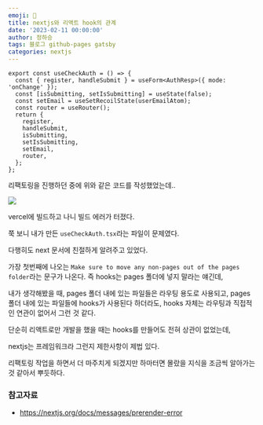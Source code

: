 ```yaml
---
emoji: 🔮
title: nextjs와 리액트 hook의 관계
date: '2023-02-11 00:00:00'
author: 정하승
tags: 블로그 github-pages gatsby
categories: nextjs
---
```


```tsx
export const useCheckAuth = () => {
  const { register, handleSubmit } = useForm<AuthResp>({ mode: 'onChange' });
  const [isSubmitting, setIsSubmitting] = useState(false);
  const setEmail = useSetRecoilState(userEmailAtom);
  const router = useRouter();
  return {
    register,
    handleSubmit,
    isSubmitting,
    setIsSubmitting,
    setEmail,
    router,
  };
};
```

리팩토링을 진행하던 중에 위와 같은 코드를 작성했었는데..

<img src='../../../../assets/builderror.png' />

<br />

vercel에 빌드하고 나니 빌드 에러가 터졌다.

쭉 보니 내가 만든 `useCheckAuth.tsx`라는 파일이 문제였다.

다행히도 next 문서에 친절하게 알려주고 있었다.

가장 첫번째에 나오는 `Make sure to move any non-pages out of the pages folder`라는 문구가 나온다. 즉 hooks는 pages 폴더에 넣지 말라는 얘긴데,

내가 생각해봤을 때, pages 폴더 내에 있는 파일들은 라우팅 용도로 사용되고, pages 폴더 내에 있는 파일들에 hooks가 사용된다 하더라도, hooks 자체는 라우팅과 직접적인 연관이 없어서 그런 것 같다.

단순히 리액트로만 개발을 했을 때는 hooks를 만들어도 전혀 상관이 없었는데,

nextjs는 프레임워크라 그런지 제한사항이 제법 있다.

리팩토링 작업을 하면서 더 마주치게 되겠지만 하마터면 몰랐을 지식을 조금씩 알아가는 것 같아서 뿌듯하다.

### 참고자료

- https://nextjs.org/docs/messages/prerender-error
